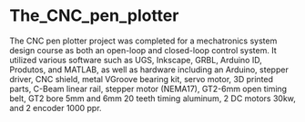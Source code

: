 # The_CNC_pen_plotter
 The CNC pen plotter project was completed for a mechatronics system design course as both an open-loop and closed-loop control system.  It utilized various software such as UGS, Inkscape, GRBL, Arduino ID, Produtos, and MATLAB,  as well as hardware including an Arduino, stepper driver, CNC shield, metal VGroove bearing kit, servo motor, 3D printed parts, C-Beam linear rail, stepper motor (NEMA17), GT2-6mm open timing belt, GT2 bore 5mm and 6mm 20 teeth timing aluminum, 2 DC motors 30kw, and 2 encoder 1000 ppr.
